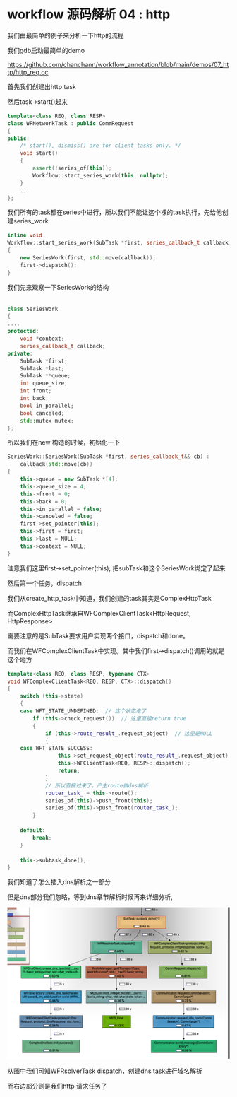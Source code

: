 # workflow 源码解析 04 : http 

我们由最简单的例子来分析一下http的流程

我们gdb启动最简单的demo

https://github.com/chanchann/workflow_annotation/blob/main/demos/07_http/http_req.cc

首先我们创建出http task

然后task->start()起来

```cpp
template<class REQ, class RESP>
class WFNetworkTask : public CommRequest
{
public:
	/* start(), dismiss() are for client tasks only. */
	void start()
	{
		assert(!series_of(this));
		Workflow::start_series_work(this, nullptr);
	}
    ...
};
```

我们所有的task都在series中进行，所以我们不能让这个裸的task执行，先给他创建series_work

```cpp
inline void
Workflow::start_series_work(SubTask *first, series_callback_t callback)
{
	new SeriesWork(first, std::move(callback));
	first->dispatch();
}
```

我们先来观察一下SeriesWork的结构

```cpp

class SeriesWork
{
....
protected:
	void *context;
	series_callback_t callback;
private:
	SubTask *first;  
	SubTask *last;   
	SubTask **queue;  
	int queue_size;
	int front;
	int back;
	bool in_parallel;
	bool canceled;
	std::mutex mutex;
};

```

所以我们在new 构造的时候，初始化一下

```cpp
SeriesWork::SeriesWork(SubTask *first, series_callback_t&& cb) :
	callback(std::move(cb))
{
	this->queue = new SubTask *[4];
	this->queue_size = 4;
	this->front = 0;
	this->back = 0;
	this->in_parallel = false;
	this->canceled = false;
	first->set_pointer(this);
	this->first = first;
	this->last = NULL;
	this->context = NULL;
}
```

注意我们这里first->set_pointer(this); 把subTask和这个SeriesWork绑定了起来

然后第一个任务，dispatch

我们从create_http_task中知道，我们创建的task其实是ComplexHttpTask

而ComplexHttpTask继承自WFComplexClientTask<HttpRequest, HttpResponse>

需要注意的是SubTask要求用户实现两个接口，dispatch和done。

而我们在WFComplexClientTask中实现。其中我们first->dispatch()调用的就是这个地方

```cpp
template<class REQ, class RESP, typename CTX>
void WFComplexClientTask<REQ, RESP, CTX>::dispatch()
{
	switch (this->state)
	{
	case WFT_STATE_UNDEFINED:  // 这个状态走了
		if (this->check_request())  // 这里直接return true
		{
			if (this->route_result_.request_object)  // 这里是NULL
			{
	case WFT_STATE_SUCCESS:
				this->set_request_object(route_result_.request_object);
				this->WFClientTask<REQ, RESP>::dispatch();
				return;
			}
            // 所以直接过来了，产生route做dns解析
			router_task_ = this->route();
			series_of(this)->push_front(this);
			series_of(this)->push_front(router_task_);
		}

	default:
		break;
	}

	this->subtask_done();
}
```

我们知道了怎么插入dns解析之一部分

但是dns部分我们忽略，等到dns章节解析时候再来详细分析,

![pic](./pics/http01.png)

从图中我们可知WFRsolverTask dispatch，创建dns task进行域名解析

而右边部分则是我们http 请求任务了

